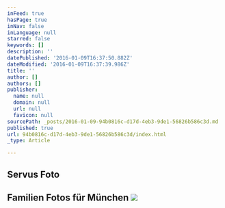 ```yaml
---
inFeed: true
hasPage: true
inNav: false
inLanguage: null
starred: false
keywords: []
description: ''
datePublished: '2016-01-09T16:37:50.882Z'
dateModified: '2016-01-09T16:37:39.986Z'
title: ''
author: []
authors: []
publisher:
  name: null
  domain: null
  url: null
  favicon: null
sourcePath: _posts/2016-01-09-94b0816c-d17d-4eb3-9de1-56826b586c3d.md
published: true
url: 94b0816c-d17d-4eb3-9de1-56826b586c3d/index.html
_type: Article

---
```

## Servus Foto 

## Familien Fotos für München ![](https://the-grid-user-content.s3-us-west-2.amazonaws.com/79e11256-6857-484e-bee8-ba5a98f8d848.jpg)